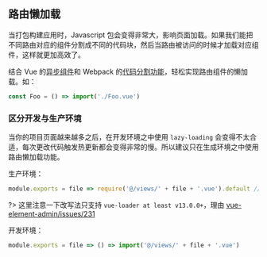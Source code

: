 ## 路由懒加载
当打包构建应用时，Javascript 包会变得非常大，影响页面加载。如果我们能把不同路由对应的组件分割成不同的代码块，然后当路由被访问的时候才加载对应组件，这样就更加高效了。

结合 Vue 的[异步组件](https://cn.vuejs.org/v2/guide/components.html#异步组件)和 Webpack 的[代码分割功能](https://doc.webpack-china.org/guides/code-splitting)，轻松实现路由组件的懒加载。如：
```js
const Foo = () => import('./Foo.vue')
```

### 区分开发与生产环境
当你的项目页面越来越多之后，在开发环境之中使用 `lazy-loading` 会变得不太合适，每次更改代码触发热更新都会变得非常的慢。所以建议只在生成环境之中使用路由懒加载功能。

生产环境：
```js
module.exports = file => require('@/views/' + file + '.vue').default // vue-loader at least v13.0.0+

```
?> 这里注意一下改写法只支持 `vue-loader at least v13.0.0+`，理由 [vue-element-admin/issues/231](https://github.com/PanJiaChen/vue-element-admin/issues/231)

开发环境：
```js
module.exports = file => () => import('@/views/' + file + '.vue')
```
